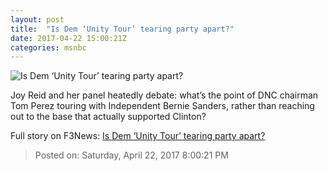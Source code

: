 ```yaml
---
layout: post
title:  "Is Dem ‘Unity Tour’ tearing party apart?"
date: 2017-04-22 15:00:21Z
categories: msnbc
---
```


![Is Dem ‘Unity Tour’ tearing party apart?](http://media1.s-nbcnews.com/j/MSNBC/Components/Video/201704/2017-04-22T15-01-22-766Z--1280x720.video_1067x600.jpg)

Joy Reid and her panel heatedly debate: what’s the point of DNC chairman Tom Perez touring with Independent Bernie Sanders, rather than reaching out to the base that actually supported Clinton?


Full story on F3News: [Is Dem ‘Unity Tour’ tearing party apart?](http://www.f3nws.com/n/bkXdaE)

> Posted on: Saturday, April 22, 2017 8:00:21 PM
